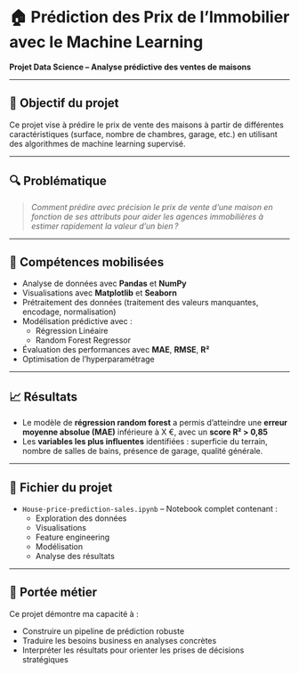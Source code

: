 # 🏠 Prédiction des Prix de l’Immobilier avec le Machine Learning

**Projet Data Science – Analyse prédictive des ventes de maisons**

---

## 🎯 Objectif du projet

Ce projet vise à prédire le prix de vente des maisons à partir de différentes caractéristiques (surface, nombre de chambres, garage, etc.) en utilisant des algorithmes de machine learning supervisé.

---

## 🔍 Problématique

> *Comment prédire avec précision le prix de vente d’une maison en fonction de ses attributs pour aider les agences immobilières à estimer rapidement la valeur d’un bien ?*

---

## 🧠 Compétences mobilisées

- Analyse de données avec **Pandas** et **NumPy**
- Visualisations avec **Matplotlib** et **Seaborn**
- Prétraitement des données (traitement des valeurs manquantes, encodage, normalisation)
- Modélisation prédictive avec :
  - Régression Linéaire
  - Random Forest Regressor
- Évaluation des performances avec **MAE**, **RMSE**, **R²**
- Optimisation de l’hyperparamétrage

---

## 📈 Résultats

- Le modèle de **régression random forest** a permis d’atteindre une **erreur moyenne absolue (MAE)** inférieure à X €, avec un **score R² > 0,85**
- Les **variables les plus influentes** identifiées : superficie du terrain, nombre de salles de bains, présence de garage, qualité générale.

---

## 📂 Fichier du projet

- `House-price-prediction-sales.ipynb` – Notebook complet contenant :
  - Exploration des données
  - Visualisations
  - Feature engineering
  - Modélisation
  - Analyse des résultats

---

## 🌟 Portée métier

Ce projet démontre ma capacité à :

- Construire un pipeline de prédiction robuste
- Traduire les besoins business en analyses concrètes
- Interpréter les résultats pour orienter les prises de décisions stratégiques

